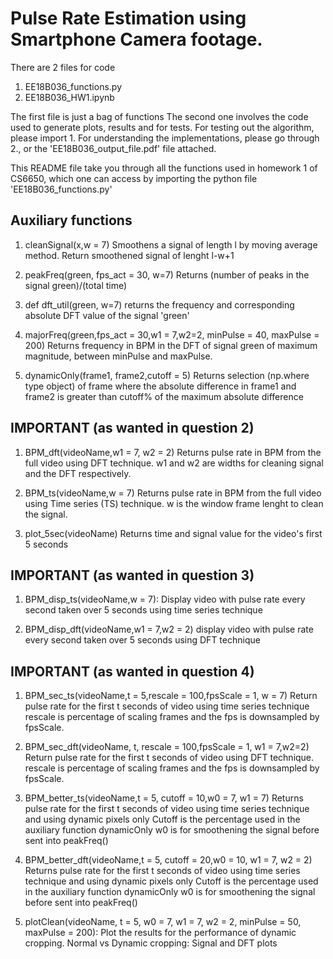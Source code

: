 # Pulse Rate Estimation using Smartphone Camera footage.

There are 2 files for code
1. EE18B036_functions.py
2. EE18B036_HW1.ipynb

The first file is just a bag of functions
The second one involves the code used to generate plots, results and for tests.
For testing out the algorithm, please import 1.
For understanding the implementations, please go through 2., or the 'EE18B036_output_file.pdf' file attached.

This README file take you through all the functions used in homework 1 of CS6650, which one can access by importing the python file 'EE18B036_functions.py'

## Auxiliary functions

1. cleanSignal(x,w = 7)
Smoothens a signal of length l by moving average method. Return smoothened signal of lenght l-w+1

2. peakFreq(green, fps_act = 30, w=7)
Returns (number of peaks in the signal green)/(total time)

3. def dft_util(green, w=7)
returns the frequency and corresponding absolute DFT value of the signal 'green'

4. majorFreq(green,fps_act = 30,w1 = 7,w2=2, minPulse = 40, maxPulse = 200)
Returns frequency in BPM in the DFT of signal green of maximum magnitude, between minPulse and maxPulse.

5. dynamicOnly(frame1, frame2,cutoff = 5)
Returns selection (np.where type object) of frame where the absolute difference in frame1 and frame2 is greater than cutoff% of the maximum absolute difference


## IMPORTANT (as wanted in question 2)

1. BPM_dft(videoName,w1 = 7, w2 = 2)
Returns pulse rate in BPM from the full video using DFT technique. 
w1 and w2 are widths for cleaning signal and the DFT respectively.

2. BPM_ts(videoName,w = 7)
Returns pulse rate in BPM from the full video using Time series (TS) technique.
w is the window frame lenght to clean the signal.

3. plot_5sec(videoName)
Returns time and signal value for the video's first 5 seconds




## IMPORTANT (as wanted in question 3)
1. BPM_disp_ts(videoName,w = 7): 
Display video with pulse rate every second taken over 5 seconds using time series technique

2. BPM_disp_dft(videoName,w1 = 7,w2 = 2)
display video with pulse rate every second taken over 5 seconds using DFT technique

## IMPORTANT (as wanted in question 4)

1. BPM_sec_ts(videoName,t = 5,rescale = 100,fpsScale = 1, w = 7)
Return pulse rate for the first t seconds of video using time series technique
rescale is percentage of scaling frames and the fps is downsampled by fpsScale. 

2. BPM_sec_dft(videoName, t, rescale = 100,fpsScale = 1, w1 = 7,w2=2)
Return pulse rate for the first t seconds of video using DFT technique.
rescale is percentage of scaling frames and the fps is downsampled by fpsScale.

3. BPM_better_ts(videoName,t = 5, cutoff = 10,w0 = 7, w1 = 7)
Returns pulse rate for the first t seconds of video using time series technique and using dynamic pixels only
Cutoff is the percentage used in the auxiliary function dynamicOnly
w0 is for smoothening the signal before sent into peakFreq()

4. BPM_better_dft(videoName,t = 5, cutoff = 20,w0 = 10, w1 = 7, w2 = 2)
Returns pulse rate for the first t seconds of video using time series technique and using dynamic pixels only
Cutoff is the percentage used in the auxiliary function dynamicOnly
w0 is for smoothening the signal before sent into peakFreq()

5. plotClean(videoName, t = 5, w0 = 7, w1 = 7, w2 = 2, minPulse = 50, maxPulse = 200):
Plot the results for the performance of dynamic cropping.
Normal vs Dynamic cropping: Signal and DFT plots
